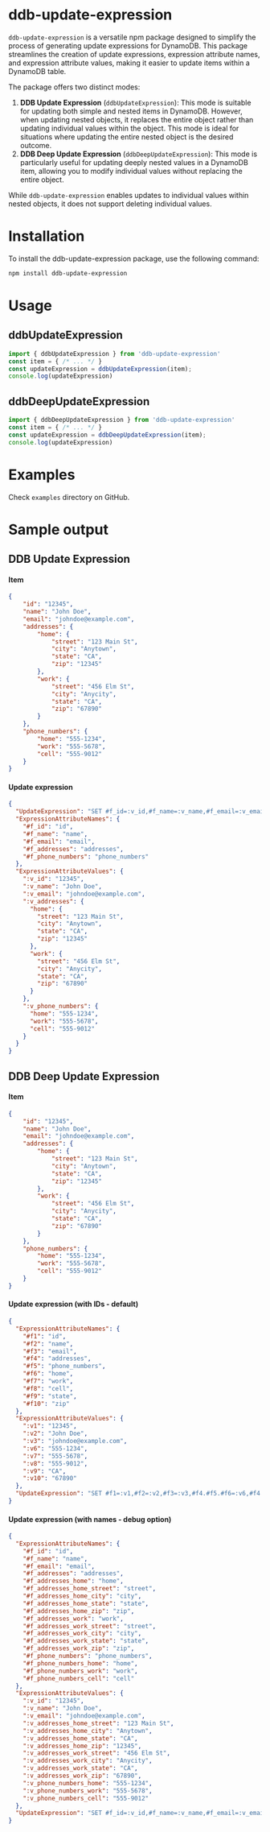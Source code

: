 # ddb-update-expression
`ddb-update-expression` is a versatile npm package designed to simplify the process of generating update expressions 
for DynamoDB. This package streamlines the creation of update expressions, expression attribute names, and expression 
attribute values, making it easier to update items within a DynamoDB table.

The package offers two distinct modes:
1. **DDB Update Expression** (`ddbUpdateExpression`): This mode is suitable for updating both simple and nested items in DynamoDB. However, when updating nested objects, it replaces the entire object rather than updating individual values within the object. This mode is ideal for situations where updating the entire nested object is the desired outcome.
2. **DDB Deep Update Expression** (`ddbDeepUpdateExpression`): This mode is particularly useful for updating deeply nested values in a DynamoDB item, allowing you to modify individual values without replacing the entire object.

While `ddb-update-expression` enables updates to individual values within nested objects, it does not support deleting individual values.

# Installation
To install the ddb-update-expression package, use the following command:
```bash
npm install ddb-update-expression
```

# Usage
## ddbUpdateExpression
```js
import { ddbUpdateExpression } from 'ddb-update-expression'
const item = { /* ... */ }
const updateExpression = ddbUpdateExpression(item);
console.log(updateExpression)
```
## ddbDeepUpdateExpression
```js
import { ddbDeepUpdateExpression } from 'ddb-update-expression'
const item = { /* ... */ }
const updateExpression = ddbDeepUpdateExpression(item);
console.log(updateExpression)
```

# Examples
Check `examples` directory on GitHub.

# Sample output
## DDB Update Expression
#### Item
```json
{
    "id": "12345",
    "name": "John Doe",
    "email": "johndoe@example.com",
    "addresses": {
        "home": {
            "street": "123 Main St",
            "city": "Anytown",
            "state": "CA",
            "zip": "12345"
        },
        "work": {
            "street": "456 Elm St",
            "city": "Anycity",
            "state": "CA",
            "zip": "67890"
        }
    },
    "phone_numbers": {
        "home": "555-1234",
        "work": "555-5678",
        "cell": "555-9012"
    }
}
```

#### Update expression
```json
{
  "UpdateExpression": "SET #f_id=:v_id,#f_name=:v_name,#f_email=:v_email,#f_addresses=:v_addresses,#f_phone_numbers=:v_phone_numbers",
  "ExpressionAttributeNames": {
    "#f_id": "id",
    "#f_name": "name",
    "#f_email": "email",
    "#f_addresses": "addresses",
    "#f_phone_numbers": "phone_numbers"
  },
  "ExpressionAttributeValues": {
    ":v_id": "12345",
    ":v_name": "John Doe",
    ":v_email": "johndoe@example.com",
    ":v_addresses": {
      "home": {
        "street": "123 Main St",
        "city": "Anytown",
        "state": "CA",
        "zip": "12345"
      },
      "work": {
        "street": "456 Elm St",
        "city": "Anycity",
        "state": "CA",
        "zip": "67890"
      }
    },
    ":v_phone_numbers": {
      "home": "555-1234",
      "work": "555-5678",
      "cell": "555-9012"
    }
  }
}
```

## DDB Deep Update Expression
#### Item
```json
{
    "id": "12345",
    "name": "John Doe",
    "email": "johndoe@example.com",
    "addresses": {
        "home": {
            "street": "123 Main St",
            "city": "Anytown",
            "state": "CA",
            "zip": "12345"
        },
        "work": {
            "street": "456 Elm St",
            "city": "Anycity",
            "state": "CA",
            "zip": "67890"
        }
    },
    "phone_numbers": {
        "home": "555-1234",
        "work": "555-5678",
        "cell": "555-9012"
    }
}
```

#### Update expression (with IDs - default)
```json
{
  "ExpressionAttributeNames": {
    "#f1": "id",
    "#f2": "name",
    "#f3": "email",
    "#f4": "addresses",
    "#f5": "phone_numbers",
    "#f6": "home",
    "#f7": "work",
    "#f8": "cell",
    "#f9": "state",
    "#f10": "zip"
  },
  "ExpressionAttributeValues": {
    ":v1": "12345",
    ":v2": "John Doe",
    ":v3": "johndoe@example.com",
    ":v6": "555-1234",
    ":v7": "555-5678",
    ":v8": "555-9012",
    ":v9": "CA",
    ":v10": "67890"
  },
  "UpdateExpression": "SET #f1=:v1,#f2=:v2,#f3=:v3,#f4.#f5.#f6=:v6,#f4.#f5.#f7=:v7,#f4.#f5.#f8=:v8,#f4.#f5.#f9=:v9,#f4.#f6.#f7=:v7,#f4.#f6.#f8=:v8,#f4.#f6.#f9=:v9,#f4.#f6.#f10=:v10,#f5.#f6=:v6,#f5.#f7=:v7,#f5.#f8=:v8"
}
```

#### Update expression (with names - debug option)
```json
{
  "ExpressionAttributeNames": {
    "#f_id": "id",
    "#f_name": "name",
    "#f_email": "email",
    "#f_addresses": "addresses",
    "#f_addresses_home": "home",
    "#f_addresses_home_street": "street",
    "#f_addresses_home_city": "city",
    "#f_addresses_home_state": "state",
    "#f_addresses_home_zip": "zip",
    "#f_addresses_work": "work",
    "#f_addresses_work_street": "street",
    "#f_addresses_work_city": "city",
    "#f_addresses_work_state": "state",
    "#f_addresses_work_zip": "zip",
    "#f_phone_numbers": "phone_numbers",
    "#f_phone_numbers_home": "home",
    "#f_phone_numbers_work": "work",
    "#f_phone_numbers_cell": "cell"
  },
  "ExpressionAttributeValues": {
    ":v_id": "12345",
    ":v_name": "John Doe",
    ":v_email": "johndoe@example.com",
    ":v_addresses_home_street": "123 Main St",
    ":v_addresses_home_city": "Anytown",
    ":v_addresses_home_state": "CA",
    ":v_addresses_home_zip": "12345",
    ":v_addresses_work_street": "456 Elm St",
    ":v_addresses_work_city": "Anycity",
    ":v_addresses_work_state": "CA",
    ":v_addresses_work_zip": "67890",
    ":v_phone_numbers_home": "555-1234",
    ":v_phone_numbers_work": "555-5678",
    ":v_phone_numbers_cell": "555-9012"
  },
  "UpdateExpression": "SET #f_id=:v_id,#f_name=:v_name,#f_email=:v_email,#f_addresses.#f_addresses_home.#f_addresses_home_street=:v_addresses_home_street,#f_addresses.#f_addresses_home.#f_addresses_home_city=:v_addresses_home_city,#f_addresses.#f_addresses_home.#f_addresses_home_state=:v_addresses_home_state,#f_addresses.#f_addresses_home.#f_addresses_home_zip=:v_addresses_home_zip,#f_addresses.#f_addresses_work.#f_addresses_work_street=:v_addresses_work_street,#f_addresses.#f_addresses_work.#f_addresses_work_city=:v_addresses_work_city,#f_addresses.#f_addresses_work.#f_addresses_work_state=:v_addresses_work_state,#f_addresses.#f_addresses_work.#f_addresses_work_zip=:v_addresses_work_zip,#f_phone_numbers.#f_phone_numbers_home=:v_phone_numbers_home,#f_phone_numbers.#f_phone_numbers_work=:v_phone_numbers_work,#f_phone_numbers.#f_phone_numbers_cell=:v_phone_numbers_cell"
}
```